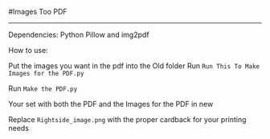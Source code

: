 #Images Too PDF
___
Dependencies: Python Pillow and img2pdf

How to use:

Put the images you want in the pdf into the Old folder 
Run `Run This To Make Images for the PDF.py`

Run `Make the PDF.py`

Your set with both the PDF and the Images for the PDF in new

Replace `Rightside_image.png` with the proper cardback for your printing needs
